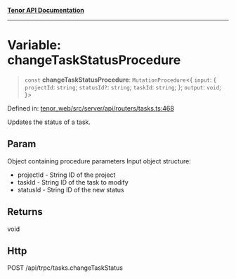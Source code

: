 [**Tenor API Documentation**](../../README.md)

***

# Variable: changeTaskStatusProcedure

> `const` **changeTaskStatusProcedure**: `MutationProcedure`\<\{ `input`: \{ `projectId`: `string`; `statusId?`: `string`; `taskId`: `string`; \}; `output`: `void`; \}\>

Defined in: [tenor\_web/src/server/api/routers/tasks.ts:468](https://github.com/Apantli/Tenor/blob/293d0ddb2d5307c4150fcd161249995fd5278c7d/tenor_web/src/server/api/routers/tasks.ts#L468)

Updates the status of a task.

## Param

Object containing procedure parameters
Input object structure:
- projectId - String ID of the project
- taskId - String ID of the task to modify
- statusId - String ID of the new status

## Returns

void

## Http

POST /api/trpc/tasks.changeTaskStatus
